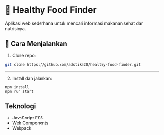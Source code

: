 # 🥗 Healthy Food Finder

Aplikasi web sederhana untuk mencari informasi makanan sehat dan nutrisinya.

## 🚀 Cara Menjalankan
1. Clone repo:
```bash
git clone https://github.com/adstika20/healthy-food-finder.git
```

---

2. Install dan jalankan:
```
npm install
npm run start
```

## Teknologi
- JavaScript ES6
- Web Components
- Webpack
